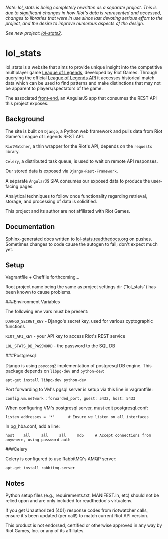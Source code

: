*Note: lol_stats is being completely rewritten as a separate project. This is due to significant changes in how Riot's data is represented and accessed, changes to libraries that were in use since last devoting serious effort to the project, and the desire to improve numerous aspects of the design.*

*See new project: [lol-stats2](https://github.com/chenwardT/lol_stats2).*

# lol_stats
lol_stats is a website that aims to provide unique insight into the competitive multiplayer game [League of Legends](http://leagueoflegends.com), developed by Riot Games.
Through querying the official [League of Legends API](http://developer.riotgames.com/) it accesses historical match data which can be used to find patterns and make distinctions that may not be apparent to players/spectators of the game.

The associated [front-end](https://github.com/chenwardT/lol_stats-frontend), an AngularJS app that consumes the REST API this project exposes.

## Background

The site is built on `Django`, a Python web framework and pulls data from Riot Game's League of Legends REST API.

`RiotWatcher`, a thin wrapper for the Riot's API, depends on the `requests` library.

`Celery`, a distributed task queue, is used to wait on remote API responses.
        
Our stored data is exposed via `Django-Rest-Framework`.

A separate `AngularJS` SPA consumes our exposed data to produce the user-facing pages.

Analytical techniques to follow once functionality regarding retrieval, storage, and processing of data is solidified.

This project and its author are not affiliated with Riot Games.

## Documentation
Sphinx-generated docs written to [lol-stats.readthedocs.org](http://lol-stats.readthedocs.org) on pushes. Sometimes changes to code cause the autogen to fail; don't expect much yet.

## Setup
 
Vagrantfile + Cheffile forthcoming...

Root project name being the same as project settings dir ("lol_stats") has been known to cause problems.

###Environment Variables

The following env vars must be present:

`DJANGO_SECRET_KEY` - Django's secret key, used for various cyptographic functions

`RIOT_API_KEY` - your API key to access Riot's REST service

`LOL_STATS_DB_PASSWORD` - the password to the SQL DB


###Postgresql

Django is using `psycopg2` implementation of postgresql DB engine.
This package depends on `libpq-dev` and `python-dev`:
 
`apt-get install libpq-dev python-dev`

Port forwarding to VM's pgsql server is setup via this line in vagrantfile:

`config.vm.network :forwarded_port, guest: 5432, host: 5433`

When configuring VM's postgresql server, must edit postgresql.conf:

`listen_addresses = '*'      # Ensure we listen on all interfaces`

In pg_hba.conf, add a line:

`host    all     all     all     md5     # Accept connections from anywhere, using password auth`

###Celery

Celery is configured to use RabbitMQ's AMQP server:

`apt-get install rabbitmq-server`

## Notes
Python setup files (e.g., requirements.txt, MANIFEST.in, etc) should not be relied upon and are only included for readthedoc's virtualenv.

If you get Unauthorized (401) response codes from riotwatcher calls, ensure it's been updated (per call!) to match current Riot API version.

This product is not endorsed, certified or otherwise approved in any way by Riot Games, Inc. or any of its affiliates.
